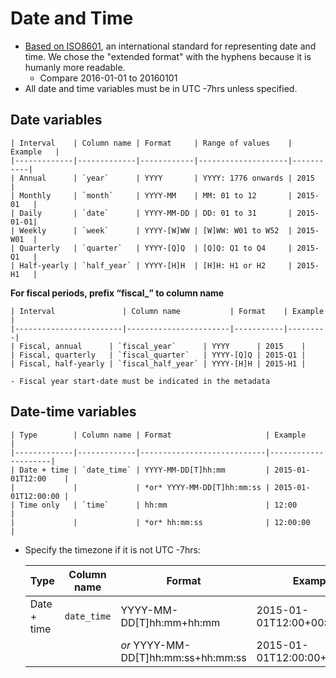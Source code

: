 # Date and Time
- [Based on ISO8601](https://en.wikipedia.org/wiki/ISO_8601), an international standard for representing date and time. We chose the "extended format" with the hyphens because it is humanly more readable.
    - Compare 2016-01-01 to 20160101
- All date and time variables must be in UTC -7hrs unless specified.

## Date variables

    | Interval    | Column name | Format     | Range of values    | Example   |
    |-------------|-------------|------------|--------------------|-----------|
    | Annual      | `year`      | YYYY       | YYYY: 1776 onwards | 2015      |
    | Monthly     | `month`     | YYYY-MM    | MM: 01 to 12       | 2015-01   |
    | Daily       | `date`      | YYYY-MM-DD | DD: 01 to 31       | 2015-01-01|
    | Weekly      | `week`      | YYYY-[W]WW | [W]WW: W01 to W52  | 2015-W01  |
    | Quarterly   | `quarter`   | YYYY-[Q]Q  | [Q]Q: Q1 to Q4     | 2015-Q1   |
    | Half-yearly | `half_year` | YYYY-[H]H  | [H]H: H1 or H2     | 2015-H1   |
    
**For fiscal periods, prefix “fiscal_” to column name**

    | Interval               | Column name           | Format    | Example |
    |------------------------|-----------------------|-----------|---------|
    | Fiscal, annual      | `fiscal_year`      | YYYY      | 2015    |
    | Fiscal, quarterly   | `fiscal_quarter`   | YYYY-[Q]Q | 2015-Q1 |
    | Fiscal, half-yearly | `fiscal_half_year` | YYYY-[H]H | 2015-H1 |

    - Fiscal year start-date must be indicated in the metadata

## Date-time variables

    | Type        | Column name | Format                     | Example             |
    |-------------|-------------|----------------------------|---------------------|
    | Date + time | `date_time` | YYYY-MM-DD[T]hh:mm         | 2015-01-01T12:00    |
    |             |             | *or* YYYY-MM-DD[T]hh:mm:ss | 2015-01-01T12:00:00 |
    | Time only   | `time`      | hh:mm                      | 12:00               |
    |             |             | *or* hh:mm:ss              | 12:00:00            |

- Specify the timezone if it is not UTC -7hrs:

    | Type        | Column name | Format                     | Example               |
    |-------------|-------------|----------------------------|-----------------------|
    | Date + time | `date_time` | YYYY-MM-DD[T]hh:mm+hh:mm   | 2015-01-01T12:00+00:00|
    |             |             | *or* YYYY-MM-DD[T]hh:mm:ss+hh:mm:ss | 2015-01-01T12:00:00+00:00:00 |